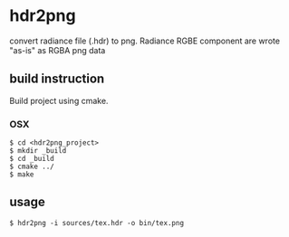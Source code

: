 # hdr2png

convert radiance file (.hdr) to png.
Radiance RGBE component are wrote "as-is" as RGBA png data


## build instruction

Build project using cmake.

### OSX

```
$ cd <hdr2png_project>
$ mkdir _build
$ cd _build
$ cmake ../
$ make
```


## usage

```
$ hdr2png -i sources/tex.hdr -o bin/tex.png
```

